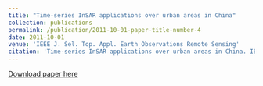 ```yaml
---
title: "Time-series InSAR applications over urban areas in China"
collection: publications
permalink: /publication/2011-10-01-paper-title-number-4
date: 2011-10-01
venue: 'IEEE J. Sel. Top. Appl. Earth Observations Remote Sensing'
citation: 'Time-series InSAR applications over urban areas in China. IEEE J. Sel. Top. Appl. Earth Observations Remote Sensing, 4(1), 92-100. (2012 IEEE J-STARS Prize Paper Award)'
---
```

[Download paper here](http://SARImgGeodesy.github.io/IEEE_JSTARS_Urban2011.pdf)
